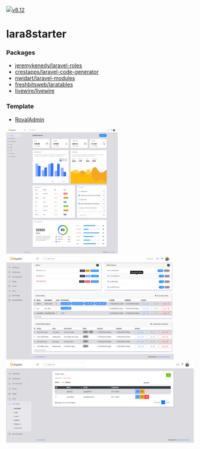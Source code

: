 <p>
    <a href="https://laravel.com" target="_blank"><img src="https://raw.githubusercontent.com/laravel/art/master/logo-lockup/5%20SVG/2%20CMYK/1%20Full%20Color/laravel-logolockup-cmyk-red.svg" width="200">v8.12</a>
</p>

# lara8starter

### Packages
- [jeremykenedy/laravel-roles](https://github.com/jeremykenedy/laravel-roles/tree/v4.0.0)
- [crestapps/laravel-code-generator](https://github.com/CrestApps/laravel-code-generator/tree/v2.4.4)
- [nwidart/laravel-modules](https://github.com/nWidart/laravel-modules/tree/8.0.0)
- [freshbitsweb/laratables](https://github.com/freshbitsweb/laratables/tree/v2.4.0)
- [livewire/livewire](https://github.com/livewire/livewire)

### Template
- [RoyalAdmin](https://github.com/BootstrapDash/RoyalUI-Free-Bootstrap-Admin-Template)
<p><img src="previews/preview.png" width="300"><img src="previews/preview3.png" width="450"><img src="previews/preview2.png" width="700"></p>
